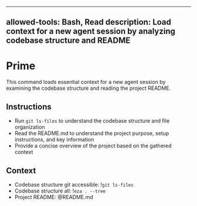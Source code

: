 ______________________________________________________________________

## allowed-tools: Bash, Read description: Load context for a new agent session by analyzing codebase structure and README

# Prime

This command loads essential context for a new agent session by examining the codebase structure and reading the project README.

## Instructions

- Run `git ls-files` to understand the codebase structure and file organization
- Read the README.md to understand the project purpose, setup instructions, and key information
- Provide a concise overview of the project based on the gathered context

## Context

- Codebase structure git accessible: !`git ls-files`
- Codebase structure all: !`eza . --tree`
- Project README: @README.md
